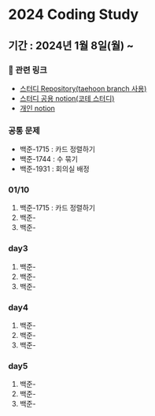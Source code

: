 # 2024 Coding Study

## 기간 : 2024년 1월 8일(월) ~

### 📖 관련 링크

- [스터디 Repository(taehoon branch 사용)](https://github.com/mun-jihye/codingTest-study)
- [스터디 공용 notion(코테 스터디)](https://www.notion.so/259bc90ebd2f4a709f1aa02f3f4599f0?pvs=21)
- [개인 notion](https://sturdy-cookie-4fa.notion.site/13d5b1e6e6e4411db3a3eb3d506cfef2)

### 공통 문제

- 백준-1715 : 카드 정렬하기
- 백준-1744 : 수 묶기
- 백준-1931 : 회의실 배정

### 01/10

1. 백준-1715 : 카드 정렬하기
2. 백준-
3. 백준-

### day3

1. 백준-
2. 백준-
3. 백준-

### day4

1. 백준-
2. 백준-
3. 백준-

### day5

1. 백준-
2. 백준-
3. 백준-
